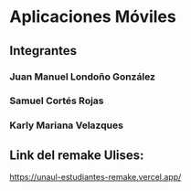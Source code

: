 # Aplicaciones Móviles
## Integrantes
### Juan Manuel Londoño González
### Samuel Cortés Rojas
### Karly Mariana Velazques 

## Link del remake Ulises:
https://unaul-estudiantes-remake.vercel.app/

